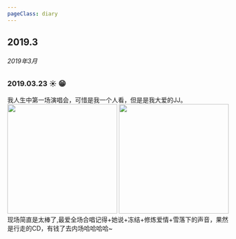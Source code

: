 ```yaml
---
pageClass: diary
---
```


## 2019.3
###### 2019年3月




### 2019.03.23 ☀️ 😁
我人生中第一场演唱会，可惜是我一个人看，但是是我大爱的JJ。<br />
<img src="http://cdn.chenyingshuang.cn/life/diary/2019-03-23-2.jpg" height="250"/>
<img src="http://cdn.chenyingshuang.cn/life/diary/2019-03-23-1.jpg" height="250"/> <br />
现场简直是太棒了,最爱全场合唱记得+她说+冻结+修炼爱情+雪落下的声音，果然是行走的CD，有钱了去内场哈哈哈哈~<br />
